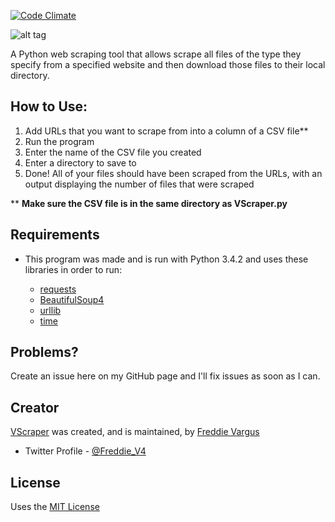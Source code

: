 [![Code Climate](https://codeclimate.com/github/FreddieV4/VScraper/badges/gpa.svg)](https://codeclimate.com/github/FreddieV4/VScraper)

![alt tag](http://fjv4.com/img/portfolio/vscraper-banner.png)

A Python web scraping tool that allows scrape all files of the type they specify from a specified website and then download those files to their local directory.

## How to Use:
  1. Add URLs that you want to scrape from into a column of a CSV file**
  2. Run the program
  3. Enter the name of the CSV file you created
  4. Enter a directory to save to
  5. Done! All of your files should have been scraped from the URLs, with an output displaying the number of files that were scraped
  
** **Make sure the CSV  file is in the same directory as VScraper.py**

## Requirements
  - This program was made and is run with Python 3.4.2 and uses these libraries in order to run:
  
      - [requests](http://docs.python-requests.org/en/latest/)
      - [BeautifulSoup4](http://www.crummy.com/software/BeautifulSoup/bs4/doc/)
      - [urllib](https://docs.python.org/3/library/urllib.html)
      - [time](https://docs.python.org/2/library/time.html)

## Problems?
Create an issue here on my GitHub page and I'll fix issues as soon as I can.

## Creator
[VScraper](https://github.com/FreddieV4/VScraper) was created, and is maintained, by [Freddie Vargus](http://www.fjv4.com)

  - Twitter Profile - [@Freddie_V4](http://www.twitter.com/Freddie_V4)
  
## License

Uses the [MIT License](https://github.com/FreddieV4/VScraper/blob/master/LICENSE)
